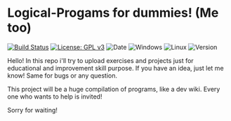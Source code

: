# Logical-Progams for dummies! (Me too)

  [![Build Status](https://travis-ci.com/Kr1ftKr4ft/Logical-Progams.svg?branch=master)](https://travis-ci.com/Kr1ftKr4ft/Logical-Progams) 
  [![License: GPL v3](https://img.shields.io/badge/License-GPLv3-blue.svg)](https://www.gnu.org/licenses/gpl-3.0)
  ![Date](https://img.shields.io/badge/Date-2019--05--21-blue.svg)
  ![Windows](https://img.shields.io/badge/windows%20-passing-green.svg)
  ![Linux](https://img.shields.io/badge/linux-testing-red.svg)
  ![Version](https://img.shields.io/badge/version-v1.1-yellow.svg)
  
  
Hello!
In this repo i'll try to upload exercises and projects just for educational and improvement skill purpose. If you have an idea, just let me 
know! Same for bugs or any question.

This project will be a huge compilation of programs, like a dev wiki.
Every one who wants to help is invited!

Sorry for waiting!
